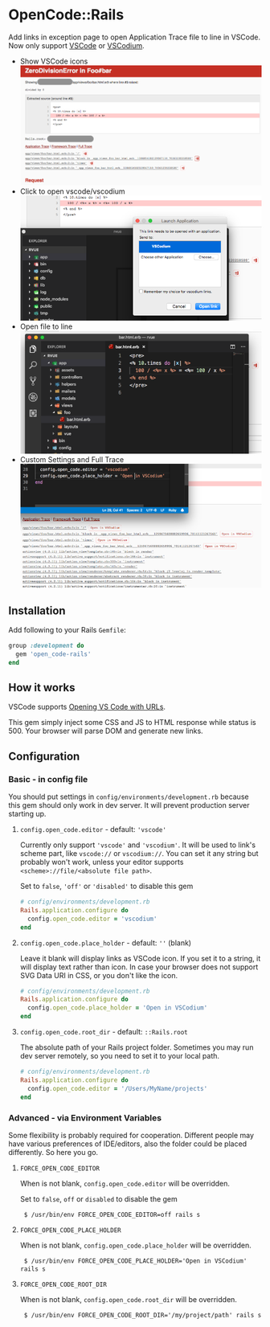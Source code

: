 # OpenCode::Rails

Add links in exception page to open Application Trace file to line in VSCode. Now only support [VSCode](https://code.visualstudio.com/) or [VSCodium](https://github.com/VSCodium/vscodium).

- Show VSCode icons
    ![icons](screenshots/icons.png)
- Click to open vscode/vscodium
    ![open](screenshots/open.png)
- Open file to line
    ![to_line](screenshots/to_line.png)
- Custom Settings and Full Trace
    ![config_full_trace](screenshots/config_full_trace.png)

## Installation

Add following to your Rails `Gemfile`:

```ruby
group :development do
  gem 'open_code-rails'
end
```

## How it works

VSCode supports [Opening VS Code with URLs](https://code.visualstudio.com/docs/editor/command-line#_opening-vs-code-with-urls).

This gem simply inject some CSS and JS to HTML response while status is 500. Your browser will parse DOM and generate new links.

## Configuration

### Basic - in config file

You should put settings in `config/environments/development.rb` because this gem should only work in dev server. It will prevent production server starting up.

1. `config.open_code.editor` - default: `'vscode'`

    Currently only support `'vscode'` and `'vscodium'`. It will be used to link's scheme part, like `vscode://` or `vscodium://`. You can set it any string but probably won't work, unless your editor supports `<scheme>://file/<absolute file path>`.

    Set to `false`, `'off'` or `'disabled'` to disable this gem

    ```ruby
    # config/environments/development.rb
    Rails.application.configure do
      config.open_code.editor = 'vscodium'
    end
    ```

2. `config.open_code.place_holder` - default: `''` (blank)

    Leave it blank will display links as VSCode icon. If you set it to a string, it will display text rather than icon. In case your browser does not support SVG Data URI in CSS, or you don't like the icon.

    ```ruby
    # config/environments/development.rb
    Rails.application.configure do
      config.open_code.place_holder = 'Open in VSCodium'
    end
    ```

3. `config.open_code.root_dir` - default: `::Rails.root`

    The absolute path of your Rails project folder. Sometimes you may run dev server remotely, so you need to set it to your local path.

    ```ruby
    # config/environments/development.rb
    Rails.application.configure do
      config.open_code.editor = '/Users/MyName/projects'
    end
    ```

### Advanced - via Environment Variables

Some flexibility is probably required for cooperation. Different people may have various preferences of IDE/editors, also the folder could be placed differently. So here you go.

1. `FORCE_OPEN_CODE_EDITOR`

    When is not blank, `config.open_code.editor` will be overridden.

    Set to `false`, `off` or `disabled` to disable the gem

        $ /usr/bin/env FORCE_OPEN_CODE_EDITOR=off rails s

2. `FORCE_OPEN_CODE_PLACE_HOLDER`

    When is not blank, `config.open_code.place_holder` will be overridden.

        $ /usr/bin/env FORCE_OPEN_CODE_PLACE_HOLDER='Open in VSCodium' rails s

3. `FORCE_OPEN_CODE_ROOT_DIR`

    When is not blank, `config.open_code.root_dir` will be overridden.

        $ /usr/bin/env FORCE_OPEN_CODE_ROOT_DIR='/my/project/path' rails s
